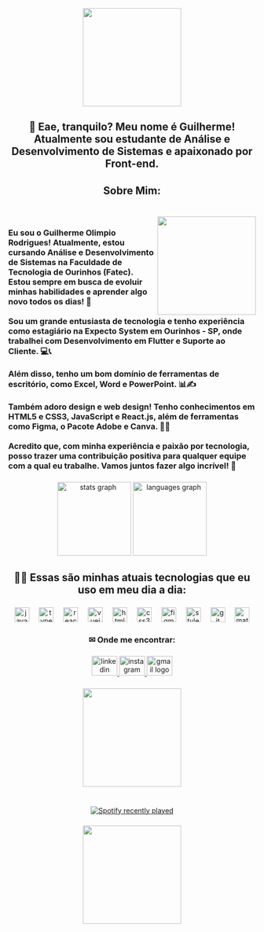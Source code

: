 <div align="center">
  <img height="200" src="https://media.tenor.com/wiMyvo8ZFN0AAAAj/pinguim-penguin.gif"  />
</div>

###

<h2 align="center">👋 Eae, tranquilo? Meu nome é Guilherme! Atualmente sou estudante de Análise e Desenvolvimento de Sistemas e apaixonado por Front-end.</h2>

###

<h2 align="center">Sobre Mim:</h2>

###

<br clear="both">

<img align="right" height="200" src="https://media-gru2-2.cdn.whatsapp.net/v/t61.24694-24/417607085_1537244093862904_2953336625519104287_n.jpg?ccb=11-4&oh=01_Q5AaIEVsWqLyRdoOWkEAtteMFf31K72gPQjRt2x6A1m7j6-P&oe=66D265E8&_nc_sid=5e03e0&_nc_cat=106"  />

###

<h3 align="left">Eu sou o Guilherme Olimpio Rodrigues! Atualmente, estou cursando Análise e Desenvolvimento de Sistemas na Faculdade de Tecnologia de Ourinhos (Fatec). Estou sempre em busca de evoluir minhas habilidades e aprender algo novo todos os dias! 🚀<br><br>Sou um grande entusiasta de tecnologia e tenho experiência como estagiário na Expecto System em Ourinhos - SP, onde trabalhei com Desenvolvimento em Flutter e Suporte ao Cliente. 💻📞<br><br>Além disso, tenho um bom domínio de ferramentas de escritório, como Excel, Word e PowerPoint. 📊✍️<br><br>Também adoro design e web design! Tenho conhecimentos em HTML5 e CSS3, JavaScript e React.js, além de ferramentas como Figma, o Pacote Adobe e Canva. 🎨✨<br><br>Acredito que, com minha experiência e paixão por tecnologia, posso trazer uma contribuição positiva para qualquer equipe com a qual eu trabalhe. Vamos juntos fazer algo incrível! 💪</h3>

###

<div align="center">
  <img src="https://github-readme-stats.vercel.app/api?username=gui-lhermeolimpio&hide_title=false&hide_rank=false&show_icons=true&include_all_commits=true&count_private=true&disable_animations=false&theme=dracula&locale=en&hide_border=false&order=1" height="150" alt="stats graph"  />
  <img src="https://github-readme-stats.vercel.app/api/top-langs?username=gui-lhermeolimpio&locale=en&hide_title=false&layout=compact&card_width=320&langs_count=5&theme=dracula&hide_border=false&order=2" height="150" alt="languages graph"  />
</div>

###

<h2 align="center">👨‍💻 Essas são minhas atuais tecnologias que eu uso em meu dia a dia:</h2>

###

<div align="center">
  <img src="https://cdn.jsdelivr.net/gh/devicons/devicon/icons/javascript/javascript-plain.svg" height="30" alt="javascript logo"  />
  <img width="12" />
  <img src="https://cdn.jsdelivr.net/gh/devicons/devicon/icons/typescript/typescript-original.svg" height="30" alt="typescript logo"  />
  <img width="12" />
  <img src="https://cdn.jsdelivr.net/gh/devicons/devicon/icons/react/react-original.svg" height="30" alt="react logo"  />
  <img width="12" />
  <img src="https://cdn.simpleicons.org/vuedotjs/4FC08D" height="30" alt="vuejs logo"  />
  <img width="12" />
  <img src="https://cdn.jsdelivr.net/gh/devicons/devicon/icons/html5/html5-original.svg" height="30" alt="html5 logo"  />
  <img width="12" />
  <img src="https://cdn.jsdelivr.net/gh/devicons/devicon/icons/css3/css3-original.svg" height="30" alt="css3 logo"  />
  <img width="12" />
  <img src="https://cdn.jsdelivr.net/gh/devicons/devicon/icons/figma/figma-original.svg" height="30" alt="figma logo"  />
  <img width="12" />
  <img src="https://skillicons.dev/icons?i=styledcomponents" height="30" alt="styledcomponents logo"  />
  <img width="12" />
  <img src="https://cdn.jsdelivr.net/gh/devicons/devicon/icons/git/git-original.svg" height="30" alt="git logo"  />
  <img width="12" />
  <img src="https://cdn.jsdelivr.net/gh/devicons/devicon/icons/materialui/materialui-original.svg" height="30" alt="materialui logo"  />
</div>

###

<h3 align="center">✉ Onde me encontrar:</h3>

###

<div align="center">
  <a href="www.linkedin.com/in/guilhermeolimpio1408" target="_blank">
    <img src="https://raw.githubusercontent.com/maurodesouza/profile-readme-generator/master/src/assets/icons/social/linkedin/default.svg" width="52" height="40" alt="linkedin logo"  />
  </a>
  <a href="https://www.instagram.com/gui__olimpio/" target="_blank">
    <img src="https://raw.githubusercontent.com/maurodesouza/profile-readme-generator/master/src/assets/icons/social/instagram/default.svg" width="52" height="40" alt="instagram logo"  />
  </a>
  <a href="https://mail.google.com/mail/u/1/?ogbl#inbox?compose=GTvVlcRzDQqQZsmWlfxlXrWBmHdzKmfjpxRVzDKwKssDhbPkPGLZSfCZlVMvzkgfvjNkwCsWJvJnH" target="_blank">
    <img src="https://raw.githubusercontent.com/maurodesouza/profile-readme-generator/master/src/assets/icons/social/gmail/default.svg" width="52" height="40" alt="gmail logo"  />
  </a>
</div>

###

<div align="center">
  <img height="200" src="https://pa1.aminoapps.com/6900/cc1a91cc30959ce1329a0a9bdd5ba07f29f89e0cr1-250-250_hq.gif"  />
</div>

###

<br clear="both">

<div align="center">
  <a href="https://open.spotify.com/user/2ky4kb3zmavhlmrc3c7rd5e35">
    <img src="https://spotify-recently-played-readme.vercel.app/api?user=2ky4kb3zmavhlmrc3c7rd5e35&count=3&unique=true" alt="Spotify recently played"  />
  </a>
</div>

###

<div align="center">
  <img height="200" src="https://pa1.aminoapps.com/6900/cc1a91cc30959ce1329a0a9bdd5ba07f29f89e0cr1-250-250_hq.gif"  />
</div>

###

<br clear="both">

###
